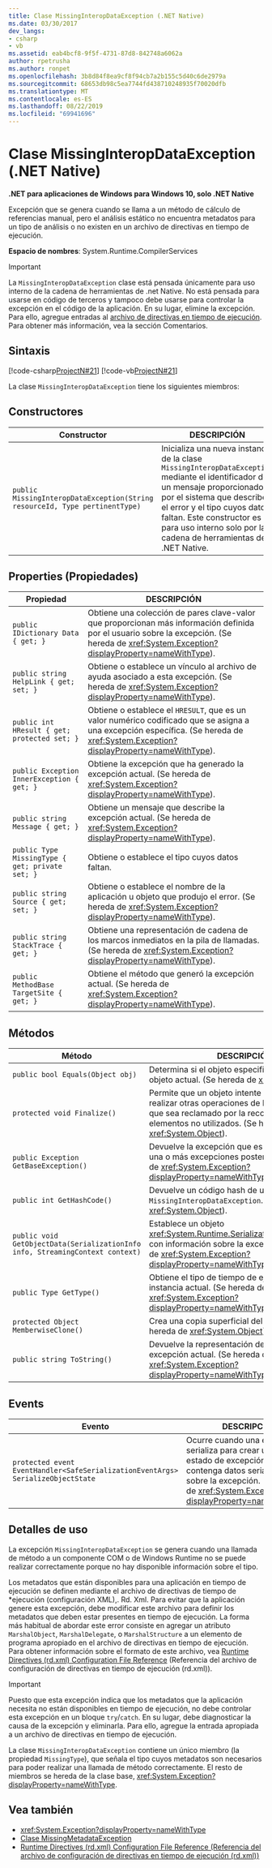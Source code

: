 ```yaml
---
title: Clase MissingInteropDataException (.NET Native)
ms.date: 03/30/2017
dev_langs:
- csharp
- vb
ms.assetid: eab4bcf8-9f5f-4731-87d8-842748a6062a
author: rpetrusha
ms.author: ronpet
ms.openlocfilehash: 3b8d84f8ea9cf8f94cb7a2b155c5d40c6de2979a
ms.sourcegitcommit: 68653db98c5ea7744fd438710248935f70020dfb
ms.translationtype: MT
ms.contentlocale: es-ES
ms.lasthandoff: 08/22/2019
ms.locfileid: "69941696"
---
```

# <a name="missinginteropdataexception-class-net-native"></a>Clase MissingInteropDataException (.NET Native)
**.NET para aplicaciones de Windows para Windows 10, solo .NET Native**  
  
 Excepción que se genera cuando se llama a un método de cálculo de referencias manual, pero el análisis estático no encuentra metadatos para un tipo de análisis o no existen en un archivo de directivas en tiempo de ejecución.  
  
 **Espacio de nombres**: System.Runtime.CompilerServices  
  
> [!IMPORTANT]
> La `MissingInteropDataException` clase está pensada únicamente para uso interno de la cadena de herramientas de .net Native. No está pensada para usarse en código de terceros y tampoco debe usarse para controlar la excepción en el código de la aplicación. En su lugar, elimine la excepción. Para ello, agregue entradas al [archivo de directivas en tiempo de ejecución](../../../docs/framework/net-native/runtime-directives-rd-xml-configuration-file-reference.md). Para obtener más información, vea la sección Comentarios.  
  
## <a name="syntax"></a>Sintaxis  
 [!code-csharp[ProjectN#21](../../../samples/snippets/csharp/VS_Snippets_CLR/projectn/cs/missinginteropdataexception_syntax1.cs#21)]
 [!code-vb[ProjectN#21](../../../samples/snippets/visualbasic/VS_Snippets_CLR/projectn/vb/missinginteropdataexception_syntax1.vb#21)]  
  
 La clase `MissingInteropDataException` tiene los siguientes miembros:  
  
## <a name="constructors"></a>Constructores  
  
|Constructor|DESCRIPCIÓN|  
|-----------------|-----------------|  
|`public MissingInteropDataException(String resourceId, Type pertinentType)`|Inicializa una nueva instancia de la clase `MissingInteropDataException` mediante el identificador de un mensaje proporcionado por el sistema que describe el error y el tipo cuyos datos faltan. Este constructor es para uso interno solo por la cadena de herramientas de .NET Native.|  
  
## <a name="properties"></a>Properties (Propiedades)  
  
|Propiedad|DESCRIPCIÓN|  
|--------------|-----------------|  
|`public IDictionary Data { get; }`|Obtiene una colección de pares clave-valor que proporcionan más información definida por el usuario sobre la excepción. (Se hereda de <xref:System.Exception?displayProperty=nameWithType>).|  
|`public string HelpLink { get; set; }`|Obtiene o establece un vínculo al archivo de ayuda asociado a esta excepción. (Se hereda de <xref:System.Exception?displayProperty=nameWithType>).|  
|`public int HResult { get; protected set; }`|Obtiene o establece el `HRESULT`, que es un valor numérico codificado que se asigna a una excepción específica. (Se hereda de <xref:System.Exception?displayProperty=nameWithType>).|  
|`public Exception InnerException { get; }`|Obtiene la excepción que ha generado la excepción actual. (Se hereda de <xref:System.Exception?displayProperty=nameWithType>).|  
|`public string Message { get; }`|Obtiene un mensaje que describe la excepción actual. (Se hereda de <xref:System.Exception?displayProperty=nameWithType>).|  
|`public Type MissingType { get; private set; }`|Obtiene o establece el tipo cuyos datos faltan.|  
|`public string Source { get; set; }`|Obtiene o establece el nombre de la aplicación u objeto que produjo el error. (Se hereda de <xref:System.Exception?displayProperty=nameWithType>).|  
|`public string StackTrace { get; }`|Obtiene una representación de cadena de los marcos inmediatos en la pila de llamadas. (Se hereda de <xref:System.Exception?displayProperty=nameWithType>).|  
|`public MethodBase TargetSite { get; }`|Obtiene el método que generó la excepción actual. (Se hereda de <xref:System.Exception?displayProperty=nameWithType>).|  
  
## <a name="methods"></a>Métodos  
  
|Método|DESCRIPCIÓN|  
|------------|-----------------|  
|`public bool Equals(Object obj)`|Determina si el objeto especificado es igual al objeto actual.  (Se hereda de <xref:System.Object>).|  
|`protected void Finalize()`|Permite que un objeto intente liberar recursos y realizar otras operaciones de limpieza antes de que sea reclamado por la recolección de elementos no utilizados. (Se hereda de <xref:System.Object>).|  
|`public Exception GetBaseException()`|Devuelve la excepción que es la causa raíz de una o más excepciones posteriores. (Se hereda de <xref:System.Exception?displayProperty=nameWithType>).|  
|`public int GetHashCode()`|Devuelve un código hash de una instancia de `MissingInteropDataException`.   (Se hereda de <xref:System.Object>).|  
|`public void GetObjectData(SerializationInfo info, StreamingContext context)`|Establece un objeto <xref:System.Runtime.Serialization.SerializationInfo> con información sobre la excepción.  (Se hereda de <xref:System.Exception?displayProperty=nameWithType>).|  
|`public Type GetType()`|Obtiene el tipo de tiempo de ejecución de la instancia actual. (Se hereda de <xref:System.Exception?displayProperty=nameWithType>).|  
|`protected Object MemberwiseClone()`|Crea una copia superficial del objeto actual. (Se hereda de <xref:System.Object>).|  
|`public string ToString()`|Devuelve la representación de cadena de la excepción actual. (Se hereda de <xref:System.Exception?displayProperty=nameWithType>).|  
  
## <a name="events"></a>Events  
  
|Evento|DESCRIPCIÓN|  
|-----------|-----------------|  
|`protected event EventHandler<SafeSerializationEventArgs> SerializeObjectState`|Ocurre cuando una excepción se serializa para crear un objeto de estado de excepción que contenga datos serializados sobre la excepción. (Se hereda de <xref:System.Exception?displayProperty=nameWithType>).|  
  
## <a name="usage-details"></a>Detalles de uso  
 La excepción `MissingInteropDataException` se genera cuando una llamada de método a un componente COM o de Windows Runtime no se puede realizar correctamente porque no hay disponible información sobre el tipo.  
  
 Los metadatos que están disponibles para una aplicación en tiempo de ejecución se definen mediante el archivo de directivas de tiempo de \*ejecución (configuración XML),. Rd. Xml. Para evitar que la aplicación genere esta excepción, debe modificar este archivo para definir los metadatos que deben estar presentes en tiempo de ejecución. La forma más habitual de abordar este error consiste en agregar un atributo `MarshalObject`, `MarshalDelegate`, o `MarshalStructure` a un elemento de programa apropiado en el archivo de directivas en tiempo de ejecución. Para obtener información sobre el formato de este archivo, vea [Runtime Directives (rd.xml) Configuration File Reference](../../../docs/framework/net-native/runtime-directives-rd-xml-configuration-file-reference.md) (Referencia del archivo de configuración de directivas en tiempo de ejecución (rd.xml)).  
  
> [!IMPORTANT]
> Puesto que esta excepción indica que los metadatos que la aplicación necesita no están disponibles en tiempo de ejecución, no debe controlar esta excepción en un bloque `try`/`catch`. En su lugar, debe diagnosticar la causa de la excepción y eliminarla. Para ello, agregue la entrada apropiada a un archivo de directivas en tiempo de ejecución.  
  
 La clase `MissingInteropDataException` contiene un único miembro (la propiedad `MissingType`), que señala el tipo cuyos metadatos son necesarios para poder realizar una llamada de método correctamente. El resto de miembros se hereda de la clase base, <xref:System.Exception?displayProperty=nameWithType>.  
  
## <a name="see-also"></a>Vea también

- <xref:System.Exception?displayProperty=nameWithType>
- [Clase MissingMetadataException](../../../docs/framework/net-native/missingmetadataexception-class-net-native.md)
- [Runtime Directives (rd.xml) Configuration File Reference (Referencia del archivo de configuración de directivas en tiempo de ejecución (rd.xml))](../../../docs/framework/net-native/runtime-directives-rd-xml-configuration-file-reference.md)
